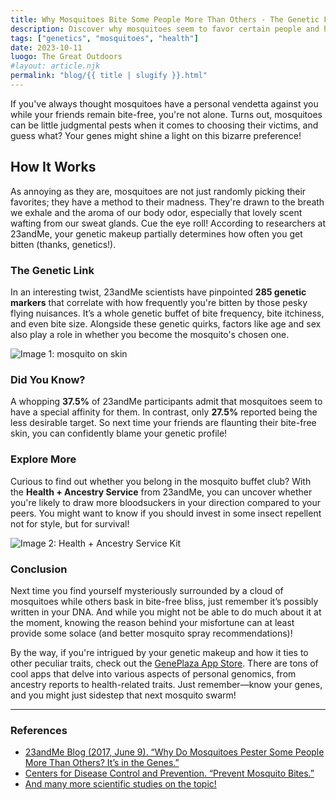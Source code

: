 ```yaml
---
title: Why Mosquitoes Bite Some People More Than Others - The Genetic Factors Explained
description: Discover why mosquitoes seem to favor certain people and how genetics plays a role in mosquito bite frequency.
tags: ["genetics", "mosquitoes", "health"]
date: 2023-10-11
luogo: The Great Outdoors
#layout: article.njk
permalink: "blog/{{ title | slugify }}.html"
---
```


If you've always thought mosquitoes have a personal vendetta against you while your friends remain bite-free, you're not alone. Turns out, mosquitoes can be little judgmental pests when it comes to choosing their victims, and guess what? Your genes might shine a light on this bizarre preference!

## How It Works

As annoying as they are, mosquitoes are not just randomly picking their favorites; they have a method to their madness. They're drawn to the breath we exhale and the aroma of our body odor, especially that lovely scent wafting from our sweat glands. Cue the eye roll! According to researchers at 23andMe, your genetic makeup partially determines how often you get bitten (thanks, genetics!). 

### The Genetic Link

In an interesting twist, 23andMe scientists have pinpointed **285 genetic markers** that correlate with how frequently you're bitten by those pesky flying nuisances. It’s a whole genetic buffet of bite frequency, bite itchiness, and even bite size. Alongside these genetic quirks, factors like age and sex also play a role in whether you become the mosquito's chosen one.

![Image 1: mosquito on skin](https://pub-prd-seohub-us-west-2.s3.us-west-2.amazonaws.com/wp-content/uploads/sites/2/2021/07/content_image.85d2669ef5e8.png)

### Did You Know?

A whopping **37.5%** of 23andMe participants admit that mosquitoes seem to have a special affinity for them. In contrast, only **27.5%** reported being the less desirable target. So next time your friends are flaunting their bite-free skin, you can confidently blame your genetic profile!

### Explore More

Curious to find out whether you belong in the mosquito buffet club? With the **Health + Ancestry Service** from 23andMe, you can uncover whether you're likely to draw more bloodsuckers in your direction compared to your peers. You might want to know if you should invest in some insect repellent not for style, but for survival!

![Image 2: Health + Ancestry Service Kit](https://pub-prd-seohub-us-west-2.s3.us-west-2.amazonaws.com/wp-content/uploads/sites/2/2022/03/HA-Kit-Image-1.png)

### Conclusion

Next time you find yourself mysteriously surrounded by a cloud of mosquitoes while others bask in bite-free bliss, just remember it’s possibly written in your DNA. And while you might not be able to do much about it at the moment, knowing the reason behind your misfortune can at least provide some solace (and better mosquito spray recommendations)!

By the way, if you're intrigued by your genetic makeup and how it ties to other peculiar traits, check out the [GenePlaza App Store](https://www.GenePlaza.com/app-store). There are tons of cool apps that delve into various aspects of personal genomics, from ancestry reports to health-related traits. Just remember—know your genes, and you might just sidestep that next mosquito swarm!

---

### References

- [23andMe Blog (2017, June 9). “Why Do Mosquitoes Pester Some People More Than Others? It’s in the Genes.”](https://blog.23andme.com/23andme-research/mosquito-bites/)
- [Centers for Disease Control and Prevention. “Prevent Mosquito Bites.”](https://www.cdc.gov/zika/prevention/prevent-mosquito-bites.html)
- [And many more scientific studies on the topic!](https://www.ncbi.nlm.nih.gov/pubmed/?term=mosquito+bites)